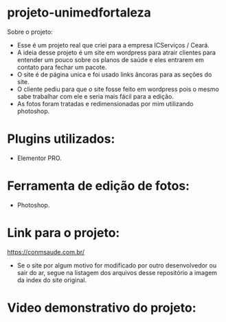 # projeto-unimedfortaleza

Sobre o projeto:
- Esse é um projeto real que criei para a empresa ICServiços / Ceará. 
- A ideia desse projeto é um site em wordpress para atrair clientes para entender um pouco sobre os planos de saúde e eles entrarem em contato para fechar um pacote.
- O site é de página unica e foi usado links âncoras para as seções do site.
- O cliente pediu para que o site fosse feito em wordpress pois o mesmo sabe trabalhar com ele e seria mais fácil para a edição.
- As fotos foram tratadas e redimensionadas por mim utilizando photoshop.

# Plugins utilizados:
- Elementor PRO.

# Ferramenta de edição de fotos:
- Photoshop.

# Link para o projeto:

https://conmsaude.com.br/

- Se o site por algum motivo for modificado por outro desenvolvedor ou sair do ar, segue na listagem dos arquivos desse repositório a imagem da index do site original.

# Video demonstrativo do projeto:

